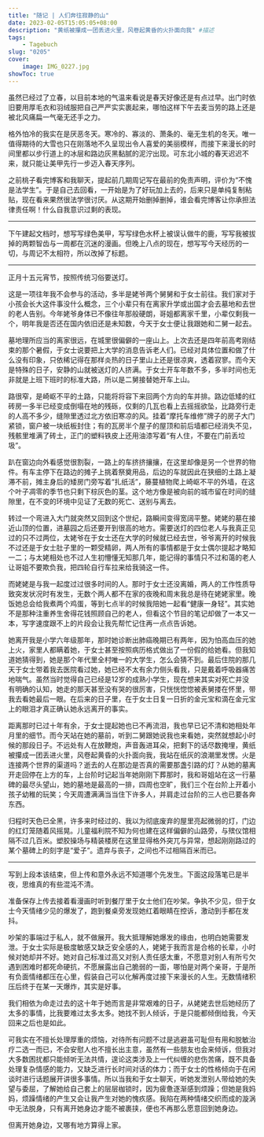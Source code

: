 ```yaml
---
title: "随记 | 人们奔往寂静的山"
date: 2023-02-05T15:05:05+08:00
description: "黄纸被攥成一团丢进火里，风卷起黄昏的火扑面向我" #描述
tags: 
    - Tagebuch
slug: "0205"
cover:
    image: IMG_0227.jpg
showToc: true
---
```

虽然已经过了立春，以目前本地的气温来看说是春天好像还是有点过早。出门时依旧要用厚毛衣和羽绒服把自己严严实实裹起来，哪怕这样下午去麦当劳的路上还是被北风痛扁一气毫无还手之力。

格外怕冷的我实在是厌恶冬天。寒冷的、寡淡的、萧条的、毫无生机的冬天。唯一值得期待的大雪也只在刚落地不久呈现出令人喜爱的美丽模样，而接下来漫长的时间里都以步行道上的冰层和路边灰黑黏腻的泥泞出现。可东北小城的春天迟迟不来，就只能让美甲先行一步迈入春天序列。

之前桃子看完博客和我聊天，提起前几期周记写在最前的免责声明，评价为“不愧是法学生”。于是自己去回看，一开始是为了好玩加上去的，后来只是单纯复制粘贴，现在看来果然很法学很讨厌。从这期开始删掉删掉，谁会看完博客让你承担法律责任啊！什么自我意识过剩的表现。

---

下午建起文档时，想写写绿色美甲，写写绿色水杯上被误认做牛的鹿，写写我被拔掉的两颗智齿与一周都在沉迷的漫画。但晚上八点的现在，想写写今天经历的一切，与周记不太相符，所以改掉了标题。

---

正月十五元宵节，按照传统习俗要送灯。

这是一项往年我不会参与的活动，多半是姥爷两个舅舅和于女士前往。我们家对于小孩会长大这件事没什么概念，三个小辈只有在离家升学或出国才会去墓地和去世的老人告别。今年姥爷身体已不像往年那般硬朗，哥姐都离家千里，小辈仅剩我一个，明年我是否还在国内依旧还是未知数，今天于女士便让我跟她和二舅一起去。

墓地理所应当的离家很远，在城里很偏僻的一座山上。上次去还是四年前高考刚结束的那个暑假，于女士说要把上大学的消息告诉老人们。已经对具体位置和做了什么没有印象，只依稀记得在那样炎热的日子里山上还是很凉爽，透着寂寥。而今天是特殊的日子，安静的山就被送灯的人挤满。于女士开车年数不多，多半时间也无非就是上班下班时的标准大路，所以是二舅接替她开车上山。

路很窄，是崎岖不平的土路，只能将将容下来回两个方向的车并排。路边低矮的红砖房一多半已经变成倒塌在地的残砾，仅剩的几瓦也看上去摇摇欲坠，比路旁行走的人高不多少，缝隙里透过北方依旧寒凉的风。挂着“摩托车维修”牌子的房子大门紧锁，窗户被一块纸板封住；有的瓦房半个屋子的屋顶和前后墙都已经消失不见，残骸里堆满了砖土，正门的塑料铁皮上还用油漆写着“有人住，不要在门前丢垃圾”。

趴在窗边向外看感觉很割裂，一路上的车挤挤攘攘，在这里却像是另一个世界的物件。有车主停下在路边的摊子上挑着祭奠用品，后边的车就因此在狭细的土路上凝滞不前，摊主身后的矮房门旁写着“扎纸活”，藤蔓植物爬上崎岖不平的外墙，在这个叶子凋零的季节也只剩下棕灰色的茎。这个地方像是被向前的城市留在时间的缝隙里，在不变的环境中见证了无数的死亡、送别与离去。

转过一个弯进入大门就突然又回到这个世纪，路瞬间变得宽阔平整。姥姥的墓在接近山顶的位置，进墓园之后还要开到很高的地方。需要送灯的四位老人与我真正见过的只不过两位，太姥爷在于女士还在大学的时候就已经去世，爷爷离开的时候我不过还是于女士肚子里的一颗受精卵，两人所有的事情都是于女士偶尔提起才略知一二；与太姥相处也不过人生初懵懂无知那几年，能记得的事情只不过和蔼的老人让哥姐不要欺负我，把四轮自行车拉来给我骑这一件。

而姥姥是与我一起度过过很多时间的人。那时于女士还没离婚，两人的工作性质导致突发状况时有发生，无数个两人都不在家的夜晚和周末我总是待在姥姥家里。晚饭她总会给我煮两个鸡蛋，等到七点半的时候我陪她一起看“健康一身轻”。其实她不是那种注重养生舍得花钱照顾自己的老人，但看这个节目的笔记却做了一本又一本，写字速度跟不上的片段会让我先帮忙记住再一点点告诉她。

她离开我是小学六年级那年，那时她诊断出肺癌晚期已有两年，因为怕高血压的她上火，家里人都瞒着她，于女士甚至按照病历格式做出了一份假的给她看。但我知道她猜得到，她是那个年代里全村唯一的大学生，怎么会猜不到。最后住院的那几天于女士带着我去医院看过她，她已经不太有余力侧头看我，只是戴着呼吸器痛苦地喘气。虽然当时觉得自己已经是12岁的成熟小学生，现在想来其实对死亡并没有明确的认知，她走的那天甚至没有哭的很厉害，只恍恍惚惚被表舅搂在怀里，带我去看她最后一眼。在后来的日子里，在于女士日复一日折的金元宝和滴在金元宝上的眼泪才真正确认她永远离开的事实。

距离那时已过十年有余，于女士提起她也已不再流泪，我也早已记不清和她相处年月里的细节。而今天站在她的墓前，听到二舅跟她说我也来看她，突然就想起小时候的那段日子。不远处有人在放鞭炮，声音轰进耳朵，把剩下的话尽数掩埋，黄纸被攥成一团丢进火里，风卷起黄昏的火扑面向我，我站在纸灰的浪潮里发愣。火是连接两个世界的渠道吗？逝去的人在那边是否真的需要那盏引路的灯？从她的墓离开走回停在上方的车，上台阶时记起当年她刚刚下葬那时，我和哥姐站在这一行墓碑的最尽头望山，她的墓地是最高的一排，四周也空旷，我们三个在台阶上开着小孩子幼稚的玩笑；今天周遭满满当当住下许多人，并肩走过台阶的三人也已要各奔东西。

归程时天色已全黑，许多来时经过的、我以为彻底废弃的屋里亮起微弱的灯，门边的红灯笼随着风摇晃。儿童福利院不知为何也建在这样偏僻的山路旁，与殡仪馆相隔不过几百米。塑胶操场与精装楼房在这里显得格外突兀与异常，想起刚刚路过的某个墓碑上的刻字是“爱子”。遗弃与丧子，之间也不过相隔百米而已。

---

写到上段本该结束，但上传和意外永远不知道哪个先发生。下面这段落笔已是半夜，思维真的有些混沌不清。

准备保存上传去接着看漫画时听到餐厅里于女士他们在吵架。争执不少见，但于女士今天情绪少见的爆发了，跑到餐桌旁发现她红着眼睛在控诉，激动到手都在发抖。

吵架的事端过于私人，就不做展开。我大抵理解她爆发的缘由，也明白她需要发泄。于女士实际是极度敏感又缺乏安全感的人，姥姥于我而言是合格的长辈，小时候对她却并不好。她对自己标准过高又对别人责任感太重，不愿意对别人有所亏欠遇到困难时都死命硬抗，不愿展露出自己脆弱的一面，哪怕是对两个亲哥，于是所有负面情绪都压在心里，假装自己可以化解再度过接下来漫长的人生。无数情绪积压后终于在某一天爆炸，其实是好事。

我们相依为命走过去的这十年于她而言是非常艰难的日子，从姥姥去世后她经历了太多的事情，比我要难过太多太多。她找不到人倾诉，于是只能都倾倒给我，今天回来之后也是如此。

可我实在不擅长处理厚重的烦恼，对待所有问题不过是逃避虽可耻但有用和脱敏治疗二选一而已，不会安慰人也不擅长出主意，虽然有一些朋友也会来倾诉，但我对大多数困扰都只能倾听无法共情，遑论这类涉及上一代纠缠的悲伤苦痛，既不具备处理复杂情感的能力，又缺乏进行长时间对话的体力；而于女士的性格倾向于在闲谈时进行话题展开讲很多事情。所以当我和于女士聊天，听她发泄别人带给她的失望与委屈，了解她给自己套上的层层枷锁时，因为疲惫逐渐感到烦躁；但她是我妈妈，烦躁情绪的产生又会让我产生对她的愧疚感。我陷在两种情绪交织而成的漩涡中无法脱身，只有离开她身边才能不被裹挟，便也不再那么愿意回到她身边。

但离开她身边，又哪有地方算得上家。


